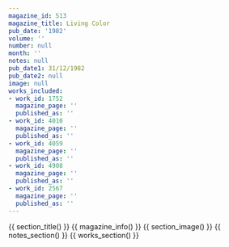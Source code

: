 ```yaml
---
magazine_id: 513
magazine_title: Living Color
pub_date: '1982'
volume: ''
number: null
month: ''
notes: null
pub_date1: 31/12/1982
pub_date2: null
image: null
works_included:
- work_id: 1752
  magazine_page: ''
  published_as: ''
- work_id: 4010
  magazine_page: ''
  published_as: ''
- work_id: 4059
  magazine_page: ''
  published_as: ''
- work_id: 4908
  magazine_page: ''
  published_as: ''
- work_id: 2567
  magazine_page: ''
  published_as: ''
---
```


{{ section_title() }}
{{ magazine_info() }}
{{ section_image() }}
{{ notes_section() }}
{{ works_section() }}
